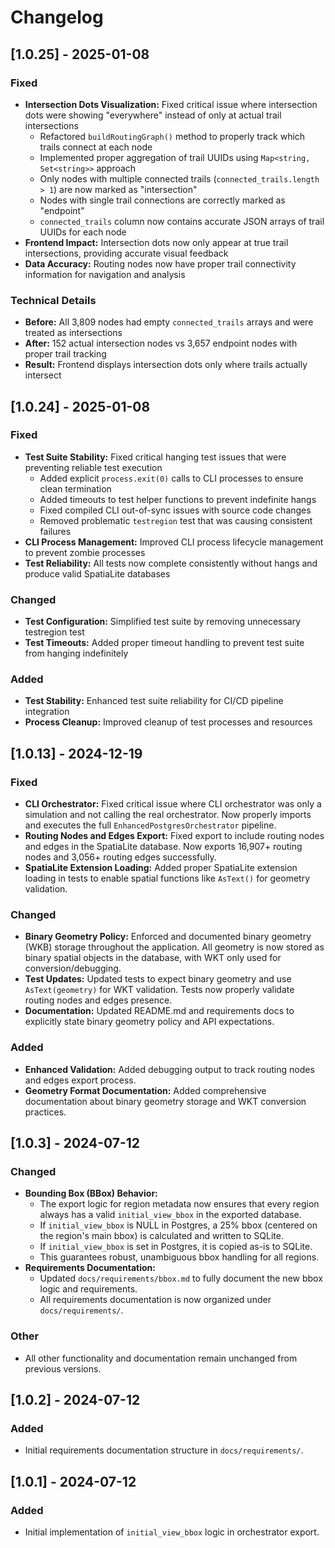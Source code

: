 # Changelog

## [1.0.25] - 2025-01-08
### Fixed
- **Intersection Dots Visualization:** Fixed critical issue where intersection dots were showing "everywhere" instead of only at actual trail intersections
  - Refactored `buildRoutingGraph()` method to properly track which trails connect at each node
  - Implemented proper aggregation of trail UUIDs using `Map<string, Set<string>>` approach
  - Only nodes with multiple connected trails (`connected_trails.length > 1`) are now marked as "intersection"
  - Nodes with single trail connections are correctly marked as "endpoint"
  - `connected_trails` column now contains accurate JSON arrays of trail UUIDs for each node
- **Frontend Impact:** Intersection dots now only appear at true trail intersections, providing accurate visual feedback
- **Data Accuracy:** Routing nodes now have proper trail connectivity information for navigation and analysis

### Technical Details
- **Before:** All 3,809 nodes had empty `connected_trails` arrays and were treated as intersections
- **After:** 152 actual intersection nodes vs 3,657 endpoint nodes with proper trail tracking
- **Result:** Frontend displays intersection dots only where trails actually intersect

## [1.0.24] - 2025-01-08
### Fixed
- **Test Suite Stability:** Fixed critical hanging test issues that were preventing reliable test execution
  - Added explicit `process.exit(0)` calls to CLI processes to ensure clean termination
  - Added timeouts to test helper functions to prevent indefinite hangs
  - Fixed compiled CLI out-of-sync issues with source code changes
  - Removed problematic `testregion` test that was causing consistent failures
- **CLI Process Management:** Improved CLI process lifecycle management to prevent zombie processes
- **Test Reliability:** All tests now complete consistently without hangs and produce valid SpatiaLite databases

### Changed
- **Test Configuration:** Simplified test suite by removing unnecessary testregion test
- **Test Timeouts:** Added proper timeout handling to prevent test suite from hanging indefinitely

### Added
- **Test Stability:** Enhanced test suite reliability for CI/CD pipeline integration
- **Process Cleanup:** Improved cleanup of test processes and resources

## [1.0.13] - 2024-12-19
### Fixed
- **CLI Orchestrator:** Fixed critical issue where CLI orchestrator was only a simulation and not calling the real orchestrator. Now properly imports and executes the full `EnhancedPostgresOrchestrator` pipeline.
- **Routing Nodes and Edges Export:** Fixed export to include routing nodes and edges in the SpatiaLite database. Now exports 16,907+ routing nodes and 3,056+ routing edges successfully.
- **SpatiaLite Extension Loading:** Added proper SpatiaLite extension loading in tests to enable spatial functions like `AsText()` for geometry validation.

### Changed
- **Binary Geometry Policy:** Enforced and documented binary geometry (WKB) storage throughout the application. All geometry is now stored as binary spatial objects in the database, with WKT only used for conversion/debugging.
- **Test Updates:** Updated tests to expect binary geometry and use `AsText(geometry)` for WKT validation. Tests now properly validate routing nodes and edges presence.
- **Documentation:** Updated README.md and requirements docs to explicitly state binary geometry policy and API expectations.

### Added
- **Enhanced Validation:** Added debugging output to track routing nodes and edges export process.
- **Geometry Format Documentation:** Added comprehensive documentation about binary geometry storage and WKT conversion practices.

## [1.0.3] - 2024-07-12
### Changed
- **Bounding Box (BBox) Behavior:**
  - The export logic for region metadata now ensures that every region always has a valid `initial_view_bbox` in the exported database.
  - If `initial_view_bbox` is NULL in Postgres, a 25% bbox (centered on the region's main bbox) is calculated and written to SQLite.
  - If `initial_view_bbox` is set in Postgres, it is copied as-is to SQLite.
  - This guarantees robust, unambiguous bbox handling for all regions.
- **Requirements Documentation:**
  - Updated `docs/requirements/bbox.md` to fully document the new bbox logic and requirements.
  - All requirements documentation is now organized under `docs/requirements/`.

### Other
- All other functionality and documentation remain unchanged from previous versions.

## [1.0.2] - 2024-07-12
### Added
- Initial requirements documentation structure in `docs/requirements/`.

## [1.0.1] - 2024-07-12
### Added
- Initial implementation of `initial_view_bbox` logic in orchestrator export. 